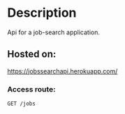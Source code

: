 # Description
Api for a job-search application.

## Hosted on: 
https://jobssearchapi.herokuapp.com/

### Access route: 

```GET /jobs```

